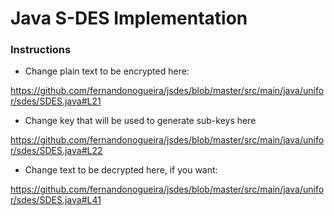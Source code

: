 # Java S-DES Implementation


### Instructions

* Change plain text to be encrypted here:
 
https://github.com/fernandonogueira/jsdes/blob/master/src/main/java/unifor/sdes/SDES.java#L21

* Change key that will be used to generate sub-keys here 

https://github.com/fernandonogueira/jsdes/blob/master/src/main/java/unifor/sdes/SDES.java#L22

* Change text to be decrypted here, if you want:

https://github.com/fernandonogueira/jsdes/blob/master/src/main/java/unifor/sdes/SDES.java#L41

